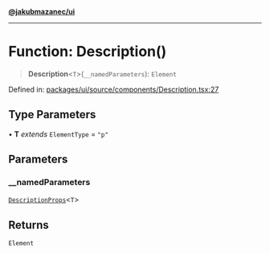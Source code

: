 [**@jakubmazanec/ui**](../README.md)

---

# Function: Description()

> **Description**\<`T`\>(`__namedParameters`): `Element`

Defined in:
[packages/ui/source/components/Description.tsx:27](https://github.com/jakubmazanec/tools/blob/d8ee2855cc8c253cbcc5c4d49e7356ff8450cbde/packages/ui/source/components/Description.tsx#L27)

## Type Parameters

• **T** _extends_ `ElementType` = `"p"`

## Parameters

### \_\_namedParameters

[`DescriptionProps`](../type-aliases/DescriptionProps.md)\<`T`\>

## Returns

`Element`
